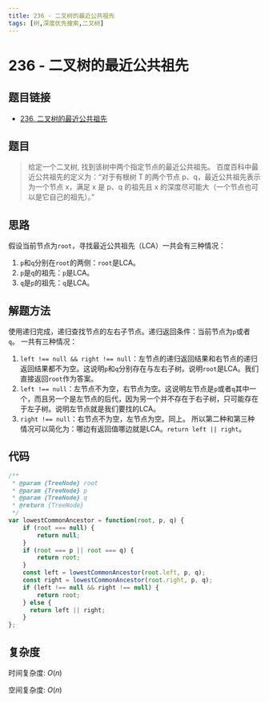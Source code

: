 ```yaml
---
title: 236 - 二叉树的最近公共祖先
tags: [树,深度优先搜索,二叉树]
---
```


# 236 - 二叉树的最近公共祖先

## 题目链接
- [236. 二叉树的最近公共祖先](https://leetcode.cn/problems/lowest-common-ancestor-of-a-binary-tree/description/)

## 题目
> 给定一个二叉树, 找到该树中两个指定节点的最近公共祖先。 百度百科中最近公共祖先的定义为：“对于有根树 T 的两个节点 p、q，最近公共祖先表示为一个节点 x，满足 x 是 p、q 的祖先且 x 的深度尽可能大（一个节点也可以是它自己的祖先）。”

## 思路
假设当前节点为`root`，寻找最近公共祖先（LCA）一共会有三种情况：
1. `p`和`q`分别在`root`的两侧：`root`是LCA。
2. `p`是`q`的祖先：`p`是LCA。
3. `q`是`p`的祖先：`q`是LCA。

## 解题方法
使用递归完成，递归查找节点的左右子节点。递归返回条件：当前节点为`p`或者`q`。
一共有三种情况：
1. `left !== null && right !== null`：左节点的递归返回结果和右节点的递归返回结果都不为空。这说明`p`和`q`分别存在与左右子树。说明`root`是LCA。我们直接返回`root`作为答案。
2. `left !== null`：左节点不为空，右节点为空。这说明左节点是`p`或者`q`其中一个，而且另一个是左节点的后代，因为另一个并不存在于右子树，只可能存在于左子树。说明左节点就是我们要找的LCA。
3. `right !== null`：右节点不为空，左节点为空。同上。
   所以第二种和第三种情况可以简化为：哪边有返回值哪边就是LCA。`return left || right`。

## 代码
```javascript showLineNumbers
/**
 * @param {TreeNode} root
 * @param {TreeNode} p
 * @param {TreeNode} q
 * @return {TreeNode}
 */
var lowestCommonAncestor = function(root, p, q) {
    if (root === null) {
        return null;
    }
    if (root === p || root === q) {
        return root;
    }
    const left = lowestCommonAncestor(root.left, p, q);
    const right = lowestCommonAncestor(root.right, p, q);
    if (left !== null && right !== null) {
        return root;
    } else {
      return left || right;
    }
};
```
## 复杂度

时间复杂度: $O(n)$

空间复杂度: $O(n)$